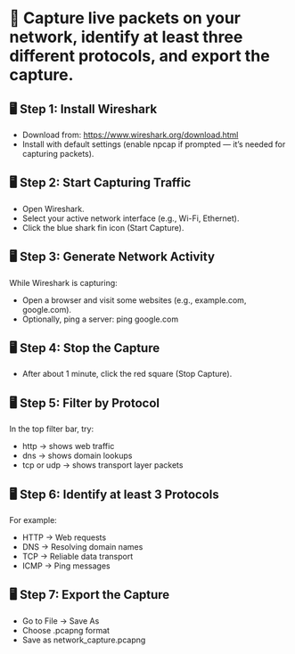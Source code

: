 # 🎯 Capture live packets on your network, identify at least three different protocols, and export the capture.

## 🖥 Step 1: Install Wireshark
- Download from: https://www.wireshark.org/download.html
- Install with default settings (enable npcap if prompted — it’s needed for capturing packets).

## 🖥 Step 2: Start Capturing Traffic
  - Open Wireshark.
  - Select your active network interface (e.g., Wi-Fi, Ethernet).
  - Click the blue shark fin icon (Start Capture).
 
 ## 🖥 Step 3: Generate Network Activity
  While Wireshark is capturing:
  - Open a browser and visit some websites (e.g., example.com, google.com).
  - Optionally, ping a server: ping google.com

## 🖥 Step 4: Stop the Capture
 - After about 1 minute, click the red square (Stop Capture).

## 🖥 Step 5: Filter by Protocol
In the top filter bar, try:
- http → shows web traffic
- dns → shows domain lookups
- tcp or udp → shows transport layer packets

## 🖥 Step 6: Identify at least 3 Protocols
For example:
- HTTP → Web requests
- DNS → Resolving domain names
- TCP → Reliable data transport
- ICMP → Ping messages

## 🖥 Step 7: Export the Capture
- Go to File → Save As
- Choose .pcapng format
- Save as network_capture.pcapng
